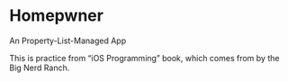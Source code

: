 # Homepwner
An Property-List-Managed App

This is practice from “iOS Programming” book, which comes from by the Big Nerd Ranch.
